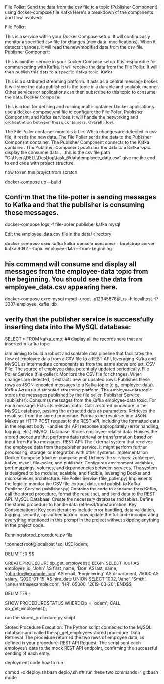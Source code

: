 File Poller: Send the data from the csv file to a topic (Publisher Component) using docker-compose file Kafka
Here's a breakdown of the components and flow involved:

File Poller:

This is a service within your Docker Compose setup.
It will continuously monitor a specified  csv file for changes (new data, modifications).
When it detects changes, it will read the new/modified data from the csv file.
Publisher Component:

This is another service in your Docker Compose setup.
It is responsible for communicating with Kafka.
It will receive the data from the File Poller.
It will then publish this data to a specific Kafka topic.
Kafka:

This is a distributed streaming platform.
It acts as a central message broker.
It will store the data published to the topic in a durable and scalable manner.
Other services or applications can then subscribe to this topic to consume the data.
Docker Compose:

This is a tool for defining and running multi-container Docker applications.
use a docker-compose.yml file to configure the File Poller, Publisher Component, and Kafka services.
It will handle the networking and orchestration between these containers.
Overall Flow:

The File Poller container monitors a file.
When changes are detected in csv file, it reads the new data.
The File Poller sends the data to the Publisher Component container.
The Publisher Component connects to the Kafka container.
The Publisher Component publishes the data to a Kafka topic.
display the consumer data .  ..this is the  csv file path "C:\Users\DELL\Desktop\task_6\data\employee_data.csv"   give me the end to end code with project structure.






how to run this project from scratch

docker-compose up --build 
## Confirm that the file-poller is sending messages to Kafka and that the publisher is consuming these messages.

docker-compose logs -f file-poller publisher kafka mysql       

 Edit the employee_data.csv file in the data/ directory

docker-compose exec kafka kafka-console-consumer --bootstrap-server kafka:9092 --topic employee-data --from-beginning
## his command will consume and display all messages from the employee-data topic from the beginning. You should see the data from employee_data.csv appearing here.

docker-compose exec mysql mysql -uroot -p12345678@Lrs -h localhost -P 3307 employee_kafka_db
## verify that the publisher service is successfully inserting data into the MySQL database:

SELECT * FROM kafka_emp;  ## display all the records here that are inserted in kafka topic






iam aiming  to build a robust and scalable data pipeline that facilitates the flow of employee data from a CSV file to a REST API, leveraging Kafka and MySQL as intermediate components as from the same above project.
CSV File:
The source of employee data, potentially updated periodically.
File Poller Service (file-poller):
Monitors the CSV file for changes.
When changes are detected, it extracts new or updated rows.
Publishes these rows as JSON-encoded messages to a Kafka topic (e.g., employee-data).
Kafka
Acts as a distributed streaming platform.
The employee-data topic stores the messages published by the file poller.
Publisher Service (publisher):
Consumes messages from the Kafka employee-data topic.
For each message:
Extracts relevant data .
Calls a stored procedure in the MySQL database, passing the extracted data as parameters.
Retrieves the result set from the stored procedure.
Formats the result set into JSON.
Makes an HTTP POST request to the REST API, including the formatted data in the request body.
Handles the API response appropriately (error handling, logging, etc.).
MySQL Database:
Stores employee-related data.
Houses the stored procedure that performs data retrieval or transformation based on input from Kafka messages.
REST API:
The external system that receives the employee data from the publisher service.
It might perform further processing, storage, or integration with other systems.
Implementation
Docker Compose (docker-compose.yml)
Defines the services: zookeeper, kafka, mysql, file-poller, and publisher.
Configures environment variables, port mappings, volumes, and dependencies between services.
The system is designed to be modular, scalable, and flexible, leveraging Docker and microservices architecture.
File Poller Service (file_poller.py)
Implements the logic to monitor the CSV file, extract data, and publish to Kafka.
Publisher Service (publisher.py)
Contains the code to consume from Kafka, call the stored procedure, format the result set, and send data to the REST API.
MySQL Database:
Create the necessary database and tables.
Define the stored procedure to handle data retrieval/transformation.
Key Considerations:
Key considerations include error handling, data validation, logging, security, api authentication.   now update the full code incorporating everything mentioned in this prompt in the project without skipping anything in the project code.


Running stored_procedure.py file

\connect root@localhost
\sql
USE lodem;

DELIMITER $$

CREATE PROCEDURE sp_get_employees()
BEGIN
    SELECT 
        1001 AS employee_id,
        'John' AS first_name,
        'Doe' AS last_name,
        'john.doe@example.com' AS email,
        'Engineering' AS department,
        75000 AS salary,
        '2020-01-15' AS hire_date
    UNION
    SELECT 
        1002, 'Jane', 'Smith', 'jane.smith@example.com', 'HR', 65000, '2019-03-20';
END$$

DELIMITER ;


SHOW PROCEDURE STATUS WHERE Db = 'lodem';
CALL sp_get_employees();

run the stored_procedure.py script

Stored Procedure Execution: The Python script connected to the MySQL database and called the sp_get_employees stored procedure.
Data Retrieval: The procedure returned the two rows of employee data, as defined in your procedure.
REST API Request: The script sent each employee’s data to the mock REST API endpoint, confirming the successful sending of each entry.




deployment code how to run :

chmod +x deploy.sh
 bash deploy.sh      ## run these two commands in gitbash mode


